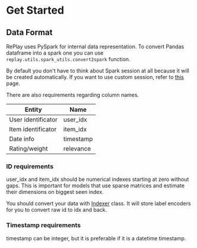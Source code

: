 # Get Started

## Data Format

RePlay uses PySpark for internal data representation. 
To convert Pandas dataframe into a spark one you can use `replay.utils.spark_utils.convert2spark` function.

By default you don't have to think about Spark session at all because it will be created automatically.
If you want to use custom session, refer to [this](spark.rst) page.

There are also requirements regarding column names.

| Entity             | Name      |
| ------------------ | --------- |
| User identificator | user_idx  |
| Item identificator | item_idx  |
| Date info          | timestamp |
| Rating/weight      | relevance |

### ID requirements

user_idx and item_idx should be numerical indexes starting at zero without gaps. 
This is important for models that use sparse matrices and estimate their dimensions on biggest seen index.

You should convert your data with [Indexer](modules/preprocessing.rst) class. 
It will store label encoders for you to convert raw id to idx and back.

### Timestamp requirements

timestamp can be integer, but it is preferable if it is a datetime timestamp.

